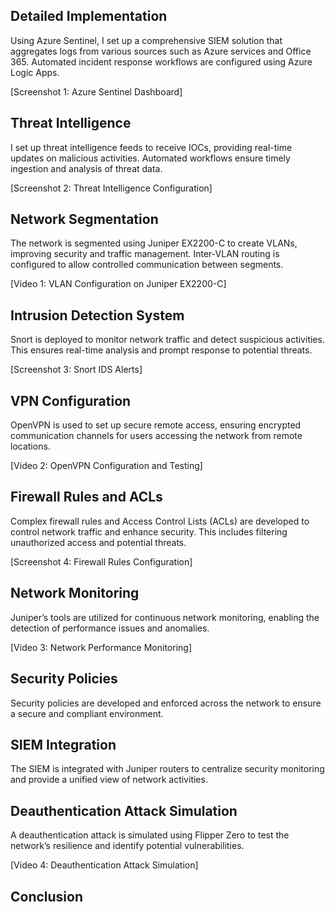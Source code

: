 ## <span class="header">Detailed Implementation</span>
Using Azure Sentinel, I set up a comprehensive SIEM solution that aggregates logs from various sources such as Azure services and Office 365. Automated incident response workflows are configured using Azure Logic Apps.

[Screenshot 1: Azure Sentinel Dashboard]

## <span class="sub-header">Threat Intelligence</span>
I set up threat intelligence feeds to receive IOCs, providing real-time updates on malicious activities. Automated workflows ensure timely ingestion and analysis of threat data.

[Screenshot 2: Threat Intelligence Configuration]

## <span class="sub-header">Network Segmentation</span>
The network is segmented using Juniper EX2200-C to create VLANs, improving security and traffic management. Inter-VLAN routing is configured to allow controlled communication between segments.

[Video 1: VLAN Configuration on Juniper EX2200-C]

## <span class="sub-header">Intrusion Detection System</span>
Snort is deployed to monitor network traffic and detect suspicious activities. This ensures real-time analysis and prompt response to potential threats.

[Screenshot 3: Snort IDS Alerts]

## <span class="sub-header">VPN Configuration</span>
OpenVPN is used to set up secure remote access, ensuring encrypted communication channels for users accessing the network from remote locations.

[Video 2: OpenVPN Configuration and Testing]

## <span class="sub-header">Firewall Rules and ACLs</span>
Complex firewall rules and Access Control Lists (ACLs) are developed to control network traffic and enhance security. This includes filtering unauthorized access and potential threats.

[Screenshot 4: Firewall Rules Configuration]

## <span class="sub-header">Network Monitoring</span>
Juniper’s tools are utilized for continuous network monitoring, enabling the detection of performance issues and anomalies.

[Video 3: Network Performance Monitoring]

## <span class="sub-header">Security Policies</span>
Security policies are developed and enforced across the network to ensure a secure and compliant environment.

## <span class="sub-header">SIEM Integration</span>
The SIEM is integrated with Juniper routers to centralize security monitoring and provide a unified view of network activities.

## <span class="sub-header">Deauthentication Attack Simulation</span>
A deauthentication attack is simulated using Flipper Zero to test the network’s resilience and identify potential vulnerabilities.

[Video 4: Deauthentication Attack Simulation]

## <span class="header">Conclusion</span>
